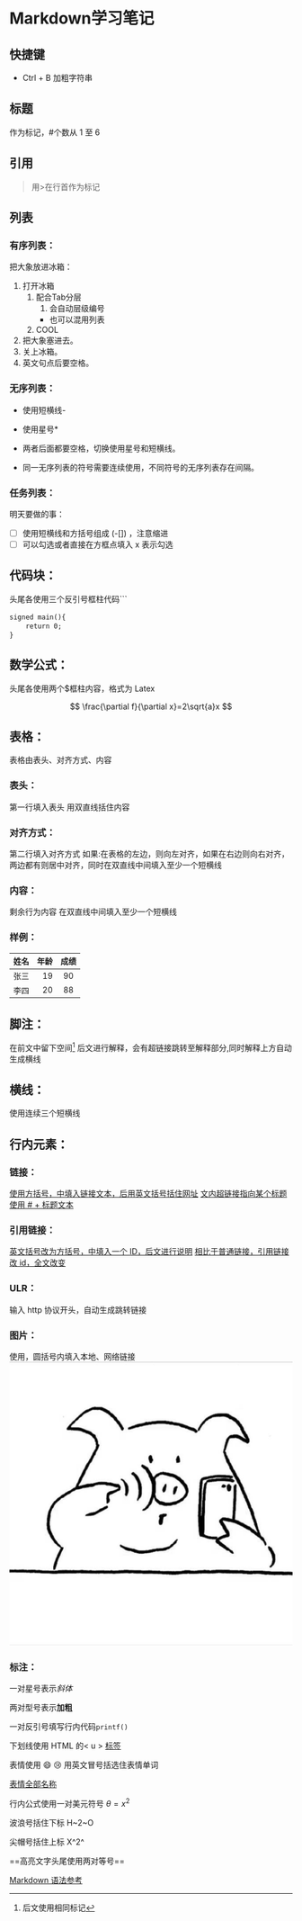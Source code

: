 # Markdown学习笔记

## 快捷键

- Ctrl + B 加粗字符串

## 标题

作为标记，#个数从 1 至 6

## 引用

> 用>在行首作为标记

## 列表

### 有序列表：

把大象放进冰箱：

1. 打开冰箱
    1. 配合Tab分层
        1. 会自动层级编号
        - 也可以混用列表
    2. COOL
2. 把大象塞进去。
3. 关上冰箱。
4. 英文句点后要空格。

### 无序列表：

- 使用短横线-

* 使用星号\*

- 两者后面都要空格，切换使用星号和短横线。

* 同一无序列表的符号需要连续使用，不同符号的无序列表存在间隔。

### 任务列表：
明天要做的事：

- [ ] 使用短横线和方括号组成 (-[]) ，注意缩进
- [ ] 可以勾选或者直接在方框点填入 x 表示勾选

## 代码块：

头尾各使用三个反引号框柱代码```

```
signed main(){
    return 0;
}
```

## 数学公式：

头尾各使用两个$框柱内容，格式为 Latex

$$
\frac{\partial f}{\partial x}=2\sqrt{a}x
$$

## 表格：

表格由表头、对齐方式、内容

### 表头：

第一行填入表头
用双直线括住内容

### 对齐方式：

第二行填入对齐方式
如果:在表格的左边，则向左对齐，如果在右边则向右对齐，两边都有则居中对齐，同时在双直线中间填入至少一个短横线

### 内容：

剩余行为内容
在双直线中间填入至少一个短横线

### 样例：

| 姓名 | 年龄 | 成绩 |
| :--- | ---: | :--: |
| 张三 |   19 |  90  |
| 李四 |   20 |  88  |

## 脚注：

在前文中留下空间[^1]
后文进行解释，会有超链接跳转至解释部分,同时解释上方自动生成横线
[^1]: 后文使用相同标记

## 横线：

使用连续三个短横线

## 行内元素：

### 链接：

[使用方括号，中填入链接文本，后用英文括号括住网址](http://baidu.com "在括号内使用双引号")
[文内超链接指向某个标题使用 # + 标题文本](#表格)

### 引用链接：

[英文括号改为方括号，中填入一个 ID，后文进行说明][id]
[相比于普通链接，引用链接改 id，全文改变][id]

[id]: http://baidu.com "一个搜索引擎"

### ULR：

输入 http 协议开头，自动生成跳转链接

### 图片：

使用![]()，圆括号内填入本地、网络链接
![图片](img/Markdown_pig.jpg)

### 标注：

一对星号表示*斜体*

两对型号表示**加粗**

一对反引号填写行内代码`printf()`

下划线使用 HTML 的< u > <u>标签</u>

表情使用 :smile: :cry: 用英文冒号括选住表情单词

[表情全部名称](https://unicode.org/emoji/charts/full-emoji-list.html)

行内公式使用一对美元符号 $\theta=x^2$

波浪号括住下标 H~2~O

尖帽号括住上标 X^2^

==高亮文字头尾使用两对等号==

[Markdown 语法参考](https://www.runoob.com/markdown/md-tutorial.html)
